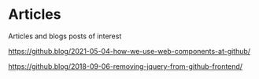 # Articles

Articles and blogs posts of interest

https://github.blog/2021-05-04-how-we-use-web-components-at-github/

https://github.blog/2018-09-06-removing-jquery-from-github-frontend/
